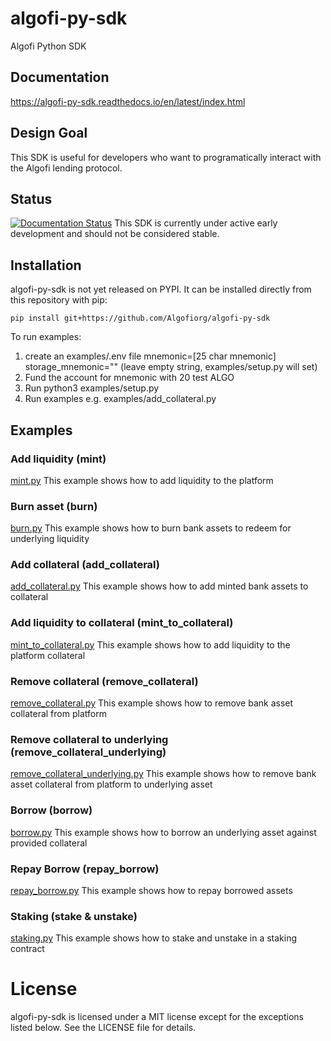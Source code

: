 # algofi-py-sdk
Algofi Python SDK

## Documentation
https://algofi-py-sdk.readthedocs.io/en/latest/index.html

## Design Goal
This SDK is useful for developers who want to programatically interact with the Algofi lending protocol.

## Status
[![Documentation Status](https://readthedocs.org/projects/algofi-py-sdk/badge/?version=latest)](https://algofi-py-sdk.readthedocs.io/en/latest/?badge=latest)
This SDK is currently under active early development and should not be considered stable.

## Installation
algofi-py-sdk is not yet released on PYPI. It can be installed directly from this repository with pip:

`pip install git+https://github.com/Algofiorg/algofi-py-sdk`

To run examples:
1. create an examples/.env file
mnemonic=[25 char mnemonic]
storage_mnemonic="" (leave empty string, examples/setup.py will set)
2. Fund the account for mnemonic with 20 test ALGO
3. Run python3 examples/setup.py
4. Run examples e.g. examples/add_collateral.py

## Examples

### Add liquidity (mint)
[mint.py](https://github.com/Algofiorg/algofi-py-sdk/blob/main/examples/mint.py)
This example shows how to add liquidity to the platform

### Burn asset (burn)
[burn.py](https://github.com/Algofiorg/algofi-py-sdk/blob/main/examples/burn.py)
This example shows how to burn bank assets to redeem for underlying liquidity

### Add collateral (add_collateral)
[add_collateral.py](https://github.com/Algofiorg/algofi-py-sdk/blob/main/examples/add_collateral.py)
This example shows how to add minted bank assets to collateral

### Add liquidity to collateral (mint_to_collateral)
[mint_to_collateral.py](https://github.com/Algofiorg/algofi-py-sdk/blob/main/examples/mint_to_collateral.py)
This example shows how to add liquidity to the platform collateral

### Remove collateral (remove_collateral)
[remove_collateral.py](https://github.com/Algofiorg/algofi-py-sdk/blob/main/examples/remove_collateral.py)
This example shows how to remove bank asset collateral from platform

### Remove collateral to underlying (remove_collateral_underlying)
[remove_collateral_underlying.py](https://github.com/Algofiorg/algofi-py-sdk/blob/main/examples/remove_collateral_underlying.py)
This example shows how to remove bank asset collateral from platform to underlying asset

### Borrow (borrow)
[borrow.py](https://github.com/Algofiorg/algofi-py-sdk/blob/main/examples/borrow.py)
This example shows how to borrow an underlying asset against provided collateral

### Repay Borrow (repay_borrow)
[repay_borrow.py](https://github.com/Algofiorg/algofi-py-sdk/blob/main/examples/repay_borrow.py)
This example shows how to repay borrowed assets

### Staking (stake & unstake)
[staking.py](https://github.com/Algofiorg/algofi-py-sdk/blob/main/examples/staking.py)
This example shows how to stake and unstake in a staking contract

# License

algofi-py-sdk is licensed under a MIT license except for the exceptions listed below. See the LICENSE file for details.
